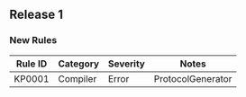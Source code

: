 ﻿## Release 1

### New Rules

Rule ID | Category | Severity | Notes
--------|----------|----------|-------
KP0001 | Compiler | Error | ProtocolGenerator